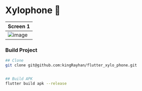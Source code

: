 # Xylophone 🎹

| Screen 1 |
| -- |
| ![image](https://user-images.githubusercontent.com/7611746/185472043-d790c970-017d-4b29-b535-f863ce5fdb5f.png) |


### Build Project

```bash
## Clone 
git clone git@github.com:kingRayhan/flutter_xylo_phone.git


## Build APK
flutter build apk --release

```



